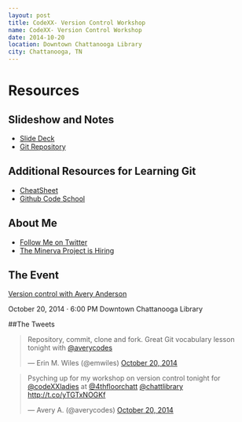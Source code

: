 ```yaml
---
layout: post
title: CodeXX- Version Control Workshop
name: CodeXX- Version Control Workshop
date: 2014-10-20
location: Downtown Chattanooga Library
city: Chattanooga, TN
---
```


Resources
=========
Slideshow and Notes
-------------------
* [Slide Deck](http://slides.com/averycodes/codexxladies/)
* [Git Repository](https://github.com/AveryWorkshops/teaching-git)

Additional Resources for Learning Git
-------------------------------------
* [CheatSheet](https://training.github.com/kit/downloads/github-git-cheat-sheet.pdf)
* [Github Code School](https://try.github.io/levels/1/challenges/1)

About Me
--------
* [Follow Me on Twitter](http://twitter.com/averycodes)
* [The Minerva Project is Hiring](http://www.minervaproject.com/about/)

The Event
---------
[Version control with Avery Anderson](http://www.meetup.com/CodeXX/events/207877662/)

October 20, 2014 · 6:00 PM
Downtown Chattanooga Library

##The Tweets
<blockquote class="twitter-tweet" lang="en"><p>Repository, commit, clone and fork. Great Git vocabulary lesson tonight with <a href="https://twitter.com/averycodes">@averycodes</a></p>&mdash; Erin M. Wiles (@emwiles) <a href="https://twitter.com/emwiles/status/524336706091483137">October 20, 2014</a></blockquote>
<script async src="//platform.twitter.com/widgets.js" charset="utf-8"></script>

<blockquote class="twitter-tweet" lang="en"><p>Psyching up for my workshop on version control tonight for <a href="https://twitter.com/codeXXladies">@codeXXladies</a> at <a href="https://twitter.com/4thfloorchatt">@4thfloorchatt</a> <a href="https://twitter.com/chattlibrary">@chattlibrary</a> <a href="http://t.co/yTGTxNOGKf">http://t.co/yTGTxNOGKf</a></p>&mdash; Avery A. (@averycodes) <a href="https://twitter.com/averycodes/status/524274615762554880">October 20, 2014</a></blockquote>
<script async src="//platform.twitter.com/widgets.js" charset="utf-8"></script>

